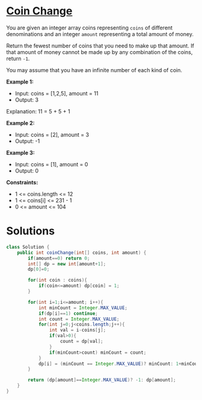 # [Coin Change](https://leetcode.com/problems/coin-change/)

You are given an integer array coins representing `coins` of different denominations and an integer `amount` representing a total amount of money.

Return the fewest number of coins that you need to make up that amount. If that amount of money cannot be made up by any combination of the coins, return `-1`.

You may assume that you have an infinite number of each kind of coin.

**Example 1:**

- Input: coins = [1,2,5], amount = 11
- Output: 3

Explanation: 11 = 5 + 5 + 1

**Example 2:**

- Input: coins = [2], amount = 3
- Output: -1

**Example 3:**

- Input: coins = [1], amount = 0
- Output: 0


**Constraints:**

- 1 <= coins.length <= 12
- 1 <= coins[i] <= 231 - 1
- 0 <= amount <= 104

# Solutions


```java
class Solution {
    public int coinChange(int[] coins, int amount) {
        if(amount==0) return 0;
        int[] dp = new int[amount+1];
        dp[0]=0;

        for(int coin : coins){
            if(coin<=amount) dp[coin] = 1;
        }

        for(int i=1;i<=amount; i++){
            int minCount = Integer.MAX_VALUE;
            if(dp[i]==1) continue;
            int count = Integer.MAX_VALUE;
            for(int j=0;j<coins.length;j++){
                int val = i-coins[j];
                if(val>0){
                    count = dp[val];
                }
                if(minCount>count) minCount = count;
            }
            dp[i] = (minCount == Integer.MAX_VALUE)? minCount: 1+minCount;
        }

        return (dp[amount]==Integer.MAX_VALUE)? -1: dp[amount];
    }
}
```